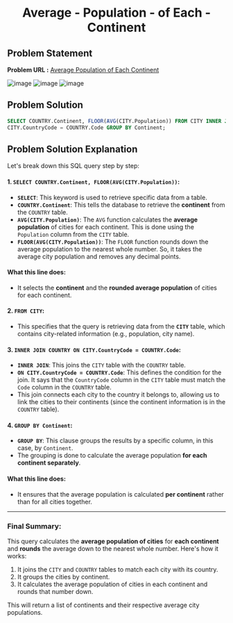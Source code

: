 <h1 align='center'>Average - Population - of Each - Continent</h1>

## Problem Statement

**Problem URL :** [Average Population of Each Continent](https://www.hackerrank.com/challenges/average-population-of-each-continent/problem?isFullScreen=true)

![image](https://github.com/user-attachments/assets/124ca53c-7567-4e62-b0e5-75ccf02a49d9)
![image](https://github.com/user-attachments/assets/078f9ad3-59f1-4d4a-8ebe-31a28117f337)
![image](https://github.com/user-attachments/assets/f05e202a-5790-4f97-92d0-3f4735a8f367)

## Problem Solution
```sql
SELECT COUNTRY.Continent, FLOOR(AVG(CITY.Population)) FROM CITY INNER JOIN COUNTRY ON
CITY.CountryCode = COUNTRY.Code GROUP BY Continent;
```

## Problem Solution Explanation
Let's break down this SQL query step by step:

#### 1. **`SELECT COUNTRY.Continent, FLOOR(AVG(CITY.Population))`**:
   - **`SELECT`**: This keyword is used to retrieve specific data from a table.
   - **`COUNTRY.Continent`**: This tells the database to retrieve the **continent** from the `COUNTRY` table.
   - **`AVG(CITY.Population)`**: The `AVG` function calculates the **average population** of cities for each continent. This is done using the `Population` column from the `CITY` table.
   - **`FLOOR(AVG(CITY.Population))`**: The `FLOOR` function rounds down the average population to the nearest whole number. So, it takes the average city population and removes any decimal points.

   #### What this line does:
   - It selects the **continent** and the **rounded average population** of cities for each continent.

#### 2. **`FROM CITY`**:
   - This specifies that the query is retrieving data from the **`CITY`** table, which contains city-related information (e.g., population, city name).

#### 3. **`INNER JOIN COUNTRY ON CITY.CountryCode = COUNTRY.Code`**:
   - **`INNER JOIN`**: This joins the `CITY` table with the `COUNTRY` table.
   - **`ON CITY.CountryCode = COUNTRY.Code`**: This defines the condition for the join. It says that the `CountryCode` column in the `CITY` table must match the `Code` column in the `COUNTRY` table.
   - This join connects each city to the country it belongs to, allowing us to link the cities to their continents (since the continent information is in the `COUNTRY` table).

#### 4. **`GROUP BY Continent`**:
   - **`GROUP BY`**: This clause groups the results by a specific column, in this case, by `Continent`.
   - The grouping is done to calculate the average population **for each continent separately**.
   
   #### What this line does:
   - It ensures that the average population is calculated **per continent** rather than for all cities together.

---

### Final Summary:
This query calculates the **average population of cities** for **each continent** and **rounds** the average down to the nearest whole number. Here's how it works:
1. It joins the `CITY` and `COUNTRY` tables to match each city with its country.
2. It groups the cities by continent.
3. It calculates the average population of cities in each continent and rounds that number down.

This will return a list of continents and their respective average city populations.
